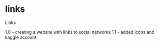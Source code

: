# links
Links

1.0 - creating a website with links to social networks
1.1 - added icons and kaggle account
